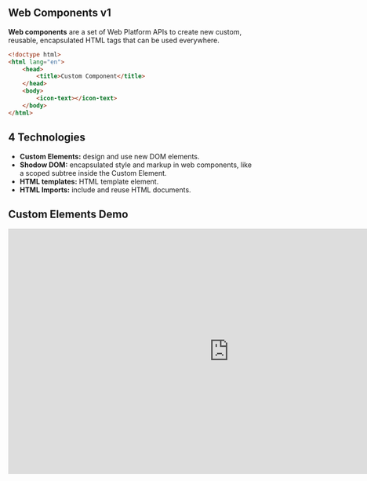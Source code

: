 ## Web Components v1

**Web components** are a set of <span class="text-highlight">Web Platform APIs</span> to create new custom, reusable, encapsulated HTML tags that can be used everywhere.

```html
<!doctype html>
<html lang="en">
    <head>
        <title>Custom Component</title>
    </head>
    <body>
        <icon-text></icon-text>
    </body>
</html>
```


## 4 Technologies

- <span class="text-highlight">**Custom Elements:**</span> design and use new DOM elements.
- <span class="text-highlight">**Shodow DOM:**</span> encapsulated style and markup in web components, like a scoped subtree inside the Custom Element.
- <span class="text-highlight">**HTML templates:**</span> HTML template element.
- <span class="text-highlight">**HTML Imports:**</span> include and reuse HTML documents.

[web components]:https://developer.mozilla.org/en-US/docs/Web/Web_Components#Reference


## Custom Elements Demo

<iframe src="https://stackblitz.com/edit/custom-element-head-first?embed=1&file=index.js" frameborder="0" scrolling="no" width="900" height="500"/>

<!--
## Custom Elements

<img src="images/custom-element-full.png" alt="Simple Custom Element implementation" width="70%"/>
-->

## Attributes: for data in

```html
<!-- Use attributes to pass configuration in. -->
<icon-text
    text-content="craft with passion"
    text-icon="fa-angular">
</icon text>
```

```javascript
class IconText extends HTMLElement {

    // read the text-content element attribute
    const textContent = this.getAttribute('text-content');

    // read the text icon element attribute
    const textIcon = this.getAttribute('text-icon');
}
```


## Attributes: observation

```javascript
class IconText extends HTMLElement {

    // attributeChangedCallback will use this
    static get observedAttributes() {
        return ['text-content'];
    }

    constructor() { ... }

    ...

    attributeChangedCallback(attrName, oldVal, newVal) {
        // do something fancy please
    }
}
```

```javascript
const iconText = document.querySelector('icon-text');
iconText.setAttribute('text-icon', 'rocket');
```


## Properties: getters, setters

```javascript
class IconText extends HTMLElement {

    constructor() {
        this.textContent = this.getAttribute('text-content');
    }

    get textContent() {
        return this.textContent;
    }

    set textContent(value) {
        this.textContent = value;
    }
```

```javascript
const iconText = document.querySelector('icon-text');
iconText.textContent = 'some fancy stuff here';
```


## Events: for data out

```javascript
class IconText extends HTMLElement {

    // Use custom events to pass small information out.
    onTextChange() {
        let event = new CustomEvent(‘onTextChange’,{text});
        this.dispatchEvent(dateChangeEv);
    }
}
```

```javascript
const iconText = document.querySelector('icon-text');

iconText.addEventListener('onTextChange', (text) => { 
    // do something fancy please
})
```


## Lifecycle Hooks: reactions

```javascript
class IconText extends HTMLElement {

    // invoked when element is appended to the DOM
    connectedCallback(){ ... }

    // invoked when element is disconnected to the DOM
    disconnectedCallback(){ ... }

    // invoked when element's attributes is added, removed, changed
    attributeChangedCallback(attrName, oldVal, newVal) { ... }

    // invoked when element is moved to a new document
    adoptedCallback(){ ... }
}
```